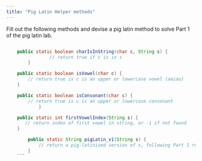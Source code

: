 ```yaml
---
title: "Pig Latin Helper methods"
---
```



Fill out the following methods and devise a pig latin method to solve Part 1 of the pig latin lab.

```java

    public static boolean charIsInString(char c, String s) {
				// return true if c is in s
		}

    public static boolean isVowel(char c) {
        // return true is c is an upper or lowercase vowel (aeiou)
    }

    public static boolean isConsonant(char c) {
        // return true is c is an upper or lowercase consonant
			}

    public static int firstVowelIndex(String s) {
       // return index of first vowel in string, or -1 if not found
    }

		public static String pigLatin_v1(String s) {
			// return a pig-latinized version of s, following Part 1 rules
		}
	```